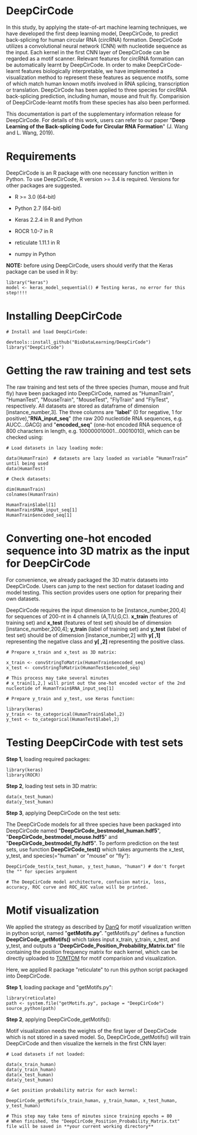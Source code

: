 # DeepCirCode 
In this study, by applying the state-of-art machine learning techniques, we have developed the first deep learning model, DeepCirCode, to predict back-splicing for human circular RNA (circRNA) formation. DeepCirCode utilizes a convolutional neural network (CNN) with nucleotide sequence as the input. Each kernel in the first CNN layer of DeepCirCode can be regarded as a motif scanner. Relevant features for circRNA formation can be automatically learnt by DeepCirCode. In order to make DeepCirCode-learnt features biologically interpretable, we have implemented a visualization method to represent these features as sequence motifs, some of which match human known motifs involved in RNA splicing, transcription or translation. DeepCirCode has been applied to three species for circRNA back-splicing prediction, including human, mouse and fruit fly. Comparision of DeepCirCode-learnt motifs from these species has also been performed.  

This documentation is part of the supplementary information release for DeepCirCode. For details of this work, users can refer to our paper "**Deep Learning of the Back-splicing Code for Circular RNA Formation**" (J. Wang  and L. Wang, 2019). 

# Requirements 
DeepCirCode is an R package with one necessary function written in Python. To use DeepCirCode, R version >= 3.4 is required. Versions for other packages are suggested. 

- R >= 3.0 (64-bit)

- Python 2.7 (64-bit)

- Keras 2.2.4 in R and Python

- ROCR 1.0-7 in R

- reticulate 1.11.1 in R

- numpy in Python

**NOTE:** before using DeepCirCode, users should verify that the Keras package can be used in R by:
```
library("keras")
model <- keras_model_sequential() # Testing keras, no error for this step!!!!
```

# Installing DeepCirCode 
``` 
# Install and load DeepCirCode: 

devtools::install_github("BioDataLearning/DeepCirCode") 
library("DeepCirCode") 
``` 

# Getting the raw training and test sets 
The raw training and test sets of the three species (human, mouse and fruit fly) have been packaged into DeepCirCode, named as "HumanTrain", "HumanTest", "MouseTrain", "MouseTest", "FlyTrain" and "FlyTest", respectively. All datasets are stored as dataframe of dimension [instance_number,3]. The three columns are "**label**" (0 for negative, 1 for positive),"**RNA_input_seq**" (the raw 200 nucleotide RNA sequences, e.g. AUCC...GACG) and "**encoded_seq**" (one-hot encoded RNA sequence of 800 characters in length, e.g. 100000010001...00010010), which can be checked using: 

``` 
# Load datasets in lazy loading mode:

data(HumanTrain)  # datasets are lazy loaded as variable “HumanTrain” until being used
data(HumanTest) 

# Check datasets:

dim(HumanTrain) 
colnames(HumanTrain) 

HumanTrain$label[1] 
HumanTrain$RNA_input_seq[1] 
HumanTrain$encoded_seq[1] 
``` 

# Converting one-hot encoded sequence into 3D matrix as the input for DeepCirCode 
For convenience, we already packaged the 3D matrix datasets into DeepCirCode. Users can jump to the next section for dataset loading and model testing. This section provides users one option for preparing their own datasets.  

DeepCirCode requires the input dimension to be [instance_number,200,4] for sequences of 200-nt in 4 channels (A,T/U,G,C). **x_train** (features of training set) and **x_test** (features of test set) should be of dimension [instance_number,200,4]; **y_train** (label of training set) and **y_test** (label of test set) should be of dimension [instance_number,2] with **y[ ,1]** representing the negative class and **y[ ,2]** representing the positive class. 

``` 
# Prepare x_train and x_test as 3D matrix:

x_train <- convStringToMatrix(HumanTrain$encoded_seq) 
x_test <- convStringToMatrix(HumanTest$encoded_seq) 

# This process may take several minutes
# x_train[1,2,] will print out the one-hot encoded vector of the 2nd nucleotide of HumanTrain$RNA_input_seq[1] 
``` 

``` 
# Prepare y_train and y_test, use Keras function: 

library(keras) 
y_train <- to_categorical(HumanTrain$label,2) 
y_test <- to_categorical(HumanTest$label,2) 
``` 

# Testing DeepCirCode with test sets 
**Step 1**, loading required packages: 

``` 
library(keras) 
library(ROCR) 
``` 
**Step 2**, loading test sets in 3D matrix: 
  
```  
data(x_test_human)
data(y_test_human) 
``` 
**Step 3**, applying DeepCirCode on the test sets: 

The DeepCirCode models for all three species have been packaged into DeepCirCode named "**DeepCirCode_bestmodel_human.hdf5**", "**DeepCirCode_bestmodel_mouse.hdf5**" and "**DeepCirCode_bestmodel_fly.hdf5**". To perform prediction on the test sets, use function **DeepCirCode_test()** which takes arguments the x_test, y_test, and species(="human" or "mouse" or "fly"): 

``` 
DeepCirCode_test(x_test_human, y_test_human, "human") # don't forget the "" for species argument 

# The DeepCirCode model architecture, confusion matrix, loss, accuracy, ROC curve and ROC_AUC value will be printed. 
``` 

# Motif visualization 
We applied the strategy as described by [DanQ](https://github.com/uci-cbcl/DanQ/issues/9) for motif visualization written in python script, named "**getMotifs.py**". "getMotifs.py" defines a function **DeepCirCode_getMotifs()** which takes input x_train, y_train, x_test, and y_test, and outputs a "**DeepCirCode_Position_Probability_Matrix.txt**" file containing the position frequency matrix for each kernel, which can be directly uploaded to [TOMTOM](http://meme-suite.org/tools/tomtom) for motif comparision and visualization. 

Here, we applied R package "reticulate" to run this python script packaged into DeepCirCode. 

**Step 1**, loading package and "getMotifs.py": 

``` 
library(reticulate) 
path <- system.file("getMotifs.py", package = "DeepCirCode")
source_python(path) 
``` 
**Step 2**, applying DeepCirCode_getMotifs(): 

Motif visualization needs the weights of the first layer of DeepCirCode which is not stored in a saved model. So, DeepCirCode_getMotifs() will train DeepCirCode and then visualize the kernels in the first CNN layer:

``` 
# Load datasets if not loaded: 

data(x_train_human) 
data(y_train_human) 
data(x_test_human) 
data(y_test_human) 
```

```
# Get position probability matrix for each kernel: 

DeepCirCode_getMotifs(x_train_human, y_train_human, x_test_human, y_test_human) 

# This step may take tens of minutes since training epochs = 80
# When finished, the "DeepCirCode_Position_Probability_Matrix.txt" file will be saved in **your current working directory** 
``` 









